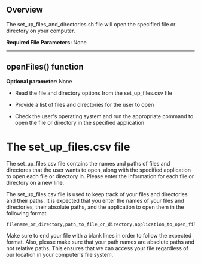 ## Overview
The set_up_files_and_directories.sh file will open the specified file or directory on your computer.

**Required File Parameters:** None

***

## openFiles() function
**Optional parameter:** None

* Read the file and directory options from the set_up_files.csv file

* Provide a list of files and directories for the user to open

* Check the user's operating system and run the appropriate command to open the file or directory in the specified application

# The set_up_files.csv file
The set_up_files.csv file contains the names and paths of files and directores that the user wants to open, along with the specified application to open each file or directory in. Please enter the information for each file or directory on a new line.

The set_up_files.csv file is used to keep track of your files and directories and their paths. It is expected that you enter the names of your files and directories, their absolute paths, and the application to open them in the following format.

```
filename_or_directory,path_to_file_or_directory,application_to_open_file_or_directory

```

Make sure to end your file with a blank lines in order to follow the expected format. Also, please make sure that your path names are absolute paths and not relative paths. This ensures that we can access your file regardless of our location in your computer's file system.